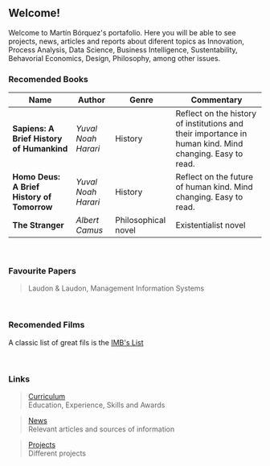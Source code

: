## Welcome!

Welcome to Martín Bórquez's portafolio. Here you will be able to see projects, news, articles and reports about diferent topics as Innovation, Process Analysis, Data Science, Business Intelligence, Sustentability, Behavorial Economics, Design, Philosophy, among other issues.


### Recomended Books                                                                                                     
 

| Name  |   Author        |  Genre  | Commentary |  
|----------|-------------|--------|--------------------------------| 
| **Sapiens: A Brief History of Humankind**|  *Yuval Noah Harari* | History | Reflect on the history of institutions and their importance in human kind. Mind changing. Easy to read.| 
| **Homo Deus: A Brief History of Tomorrow**| *Yuval Noah Harari* | History | Reflect on the future of human kind. Mind changing. Easy to read.|
| **The Stranger**| *Albert Camus* | Philosophical novel| Existentialist novel|

<br/>

### Favourite Papers
>Laudon & Laudon, Management Information Systems

<br/>

### Recomended Films
A classic list of great fils is the [IMB's List](https://www.imdb.com/chart/top/)

<br/>

### Links
>[Curriculum](./curriculum.html)    
Education, Experience, Skills and Awards

>[News](./news.html)     
Relevant articles and sources of information

>[Projects](./projects.html)      
Different projects 
